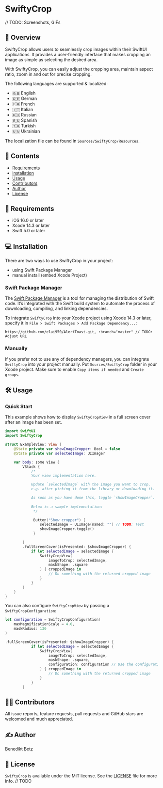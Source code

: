 # SwiftyCrop

// TODO: Screenshots, GIFs

## 🔭 Overview
SwiftyCrop allows users to seamlessly crop images within their SwiftUI applications. It provides a user-friendly interface that makes cropping an image as simple as selecting the desired area.

With SwiftyCrop, you can easily adjust the cropping area, maintain aspect ratio, zoom in and out for precise cropping.

The following languages are supported & localized:
- 🇬🇧 English
- 🇩🇪 German
- 🇫🇷 French
- 🇮🇹 Italian
- 🇷🇺 Russian
- 🇪🇸 Spanish
- 🇹🇷 Turkish
- 🇺🇦 Ukrainian

The localization file can be found in `Sources/SwiftyCrop/Resources`.

## 📕 Contents

- [Requirements](#🧳-requirements)
- [Installation](#💻-installation)
- [Usage](#🛠️-usage)
- [Contributors](#👨‍💻-contributors)
- [Author](#✍️-author)
- [License](#📃-license)

## 🧳 Requirements

- iOS 16.0 or later
- Xcode 14.3 or later
- Swift 5.0 or later


## 💻 Installation
There are two ways to use SwiftyCrop in your project:
- using Swift Package Manager
- manual install (embed Xcode Project)

### Swift Package Manager

The [Swift Package Manager](https://swift.org/package-manager/) is a tool for managing the distribution of Swift code. It’s integrated with the Swift build system to automate the process of downloading, compiling, and linking dependencies.

To integrate `SwiftyCrop` into your Xcode project using Xcode 14.3 or later, specify it in `File > Swift Packages > Add Package Dependency...`:

```ogdl
https://github.com/elai950/AlertToast.git, :branch="master" // TODO: Adjust URL
```

### Manually

If you prefer not to use any of dependency managers, you can integrate `SwiftyCrop` into your project manually. Put `Sources/SwiftyCrop` folder in your Xcode project. Make sure to enable `Copy items if needed` and `Create groups`.

## 🛠️ Usage

### Quick Start
This example shows how to display `SwiftyCropView` in a full screen cover after an image has been set.
```swift
import SwiftUI
import SwiftyCrop

struct ExampleView: View {
    @State private var showImageCropper: Bool = false
    @State private var selectedImage: UIImage?

    var body: some View {
        VStack {
            /*
            Your view implementation here.

            Update `selectedImage` with the image you want to crop,
            e.g. after picking it from the library or downloading it.

            As soon as you have done this, toggle `showImageCropper`.
            
            Below is a sample implementation:
             */

             Button("Show cropper") {
                selectedImage = UIImage(named: "") // TODO: Test
                showImageCropper.toggle()
             }

        }
        .fullScreenCover(isPresented: $showImageCropper) {
            if let selectedImage = selectedImage {
                SwiftyCropView(
                    imageToCrop: selectedImage,
                    maskShape: .square
                ) { croppedImage in
                    // Do something with the returned cropped image
                }
            }
        }
    }
}
```

You can also configure `SwiftyCropView` by passing a `SwiftyCropConfiguration`:
```swift
let configuration = SwiftyCropConfiguration(
    maxMagnificationScale = 4.0,
    maskRadius: 130
)
```

```swift
.fullScreenCover(isPresented: $showImageCropper) {
            if let selectedImage = selectedImage {
                SwiftyCropView(
                    imageToCrop: selectedImage,
                    maskShape: .square,
                    configuration: configuration // Use the configuration
                ) { croppedImage in
                    // Do something with the returned cropped image
                }
            }
        }
```

## 👨‍💻 Contributors

All issue reports, feature requests, pull requests and GitHub stars are welcomed and much appreciated.

## ✍️ Author

Benedikt Betz

## 📃 License

`SwiftyCrop` is available under the MIT license. See the [LICENSE](https://github.com/elai950/AlertToast/blob/master/LICENSE.md) file for more info. // TODO